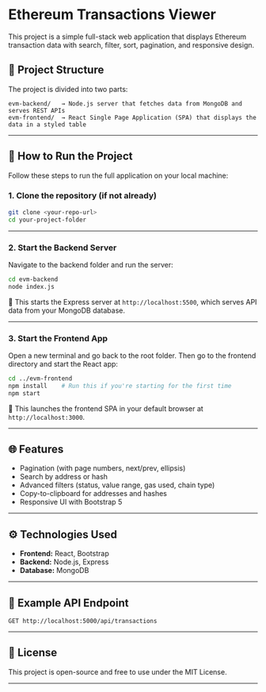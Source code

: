 # Ethereum Transactions Viewer

This project is a simple full-stack web application that displays Ethereum transaction data with search, filter, sort, pagination, and responsive design.

## 📁 Project Structure

The project is divided into two parts:

```
evm-backend/   → Node.js server that fetches data from MongoDB and serves REST APIs  
evm-frontend/  → React Single Page Application (SPA) that displays the data in a styled table
```

---

## 🚀 How to Run the Project

Follow these steps to run the full application on your local machine:

### 1. Clone the repository (if not already)

```bash
git clone <your-repo-url>
cd your-project-folder
```

---

### 2. Start the Backend Server

Navigate to the backend folder and run the server:

```bash
cd evm-backend
node index.js
```

📌 This starts the Express server at `http://localhost:5500`, which serves API data from your MongoDB database.

---

### 3. Start the Frontend App

Open a new terminal and go back to the root folder. Then go to the frontend directory and start the React app:

```bash
cd ../evm-frontend
npm install    # Run this if you're starting for the first time
npm start
```

📌 This launches the frontend SPA in your default browser at `http://localhost:3000`.

---

## 🌐 Features

- Pagination (with page numbers, next/prev, ellipsis)
- Search by address or hash
- Advanced filters (status, value range, gas used, chain type)
- Copy-to-clipboard for addresses and hashes
- Responsive UI with Bootstrap 5

---

## ⚙️ Technologies Used

- **Frontend:** React, Bootstrap
- **Backend:** Node.js, Express
- **Database:** MongoDB

---

## 🧪 Example API Endpoint

```
GET http://localhost:5000/api/transactions
```

---

## 📄 License

This project is open-source and free to use under the MIT License.

---
